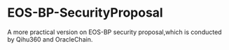 # EOS-BP-SecurityProposal
A more practical version on EOS-BP security proposal,which is conducted by Qihu360 and OracleChain.
